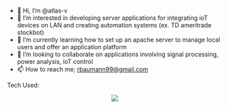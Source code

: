 - 👋 Hi, I’m @atlas-v
- 👀 I’m interested in developing server applications for integrating ioT devices on LAN and creating automation systems (ex. TD ameritrade stockbot)
- 🌱 I’m currently learning how to set up an apache server to manage local users and offer an application platform
- 💞️ I’m looking to collaborate on applications involving signal processing, power analysis, ioT control 
- 📫 How to reach me; rbaumann99@gmail.com

Tech Used:
<p align="center">
  <a href="https://skillicons.dev">
    <img src="https://skillicons.dev/icons?i=html,js,css,nodejs,postgresql,react,python&perline=3&theme=light" />
  </a>
</p>
